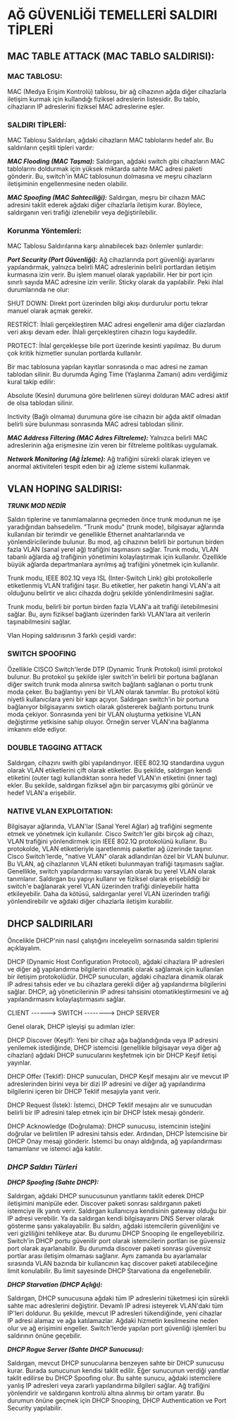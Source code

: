 # AĞ GÜVENLİĞİ TEMELLERİ SALDIRI TİPLERİ

## MAC TABLE ATTACK (MAC TABLO SALDIRISI):

### MAC TABLOSU:
MAC (Medya Erişim Kontrolü) tablosu, bir ağ cihazının ağda diğer cihazlarla iletişim kurmak için kullandığı fiziksel adreslerin listesidir. Bu tablo, cihazların IP adreslerini fiziksel MAC adreslerine eşler.

### SALDIRI TİPLERİ:
MAC Tablosu Saldırıları, ağdaki cihazların MAC tablolarını hedef alır. Bu saldırıların çeşitli tipleri vardır:

__*MAC Flooding (MAC Taşma):*__ Saldırgan, ağdaki switch gibi cihazların MAC tablolarını doldurmak için yüksek miktarda sahte MAC adresi paketi gönderir. Bu, switch'in MAC tablosunun dolmasına ve meşru cihazların iletişiminin engellenmesine neden olabilir.

__*MAC Spoofing (MAC Sahteciliği):*__ Saldırgan, meşru bir cihazın MAC adresini taklit ederek ağdaki diğer cihazlarla iletişim kurar. Böylece, saldırganın veri trafiği izlenebilir veya değiştirilebilir.

### Korunma Yöntemleri:
MAC Tablosu Saldırılarına karşı alınabilecek bazı önlemler şunlardır:

__*Port Security (Port Güvenliği):*__ Ağ cihazlarında port güvenliği ayarlarını yapılandırmak, yalnızca belirli MAC adreslerinin belirli portlardan iletişim kurmasına izin verir. Bu işlem manuel olarak yapılabilir. Her bir port için sınırlı sayıda MAC adresine izin verilir. Sticky olarak da yapılabilir.
Peki ihlal durumlarında ne olur:

SHUT DOWN: Direkt port üzerinden bilgi akışı durdurulur portu tekrar manuel olarak açmak gerekir.

RESTRİCT: İhlali gerçekleştiren MAC adresi engellenir ama diğer ciazlardan veri akışı devam eder. İhlali gerçekleştiren cihazın logu kaydedilir.

PROTECT: İhlal gerçekleşse bile port üzerinde kesinti yapılmaz. Bu durum çok kritik hizmetler sunulan portlarda kullanılır.

Bir mac tablosuna yapılan kayıtlar sonrasında o mac adresi ne zaman tablodan silinir. Bu durumda Aging Time (Yaşlanma Zamanı) adını verdiğimiz kural takip edilir:

Absolute (Kesin) durumuna göre belirlenen süreyi dolduran MAC adresi aktif de olsa tablodan silinir.

Inctivity (Bağlı olmama) durumuna göre ise cihazın bir ağda aktif olmadan belirli süre bulunması sonrasında MAC adresi tablodan silinir. 

__*MAC Address Filtering (MAC Adres Filtreleme):*__ Yalnızca belirli MAC adreslerinin ağa erişmesine izin veren bir filtreleme politikası uygulamak.

__*Network Monitoring (Ağ İzleme):*__ Ağ trafiğini sürekli olarak izleyen ve anormal aktiviteleri tespit eden bir ağ izleme sistemi kullanmak.

## VLAN HOPING SALDIRISI:

__*TRUNK MOD NEDİR*__

Saldırı tiplerine ve tanımlamalarına geçmeden önce trunk modunun ne işe yaradığından bahsedelim. "Trunk modu" (trunk mode), bilgisayar ağlarında kullanılan bir terimdir ve genellikle Ethernet anahtarlarında ve yönlendiricilerinde bulunur. Bu mod, ağ cihazının belirli bir portunun birden fazla VLAN (sanal yerel ağ) trafiğini taşımasını sağlar. Trunk modu, VLAN tabanlı ağlarda ağ trafiğinin yönetimini kolaylaştırmak için kullanılır. Özellikle büyük ağlarda departmanlara ayrılmış ağ trafiğini yönetmek için kullanılır.

Trunk modu, IEEE 802.1Q veya ISL (Inter-Switch Link) gibi protokollerle etiketlenmiş VLAN trafiğini taşır. Bu etiketler, her paketin hangi VLAN'a ait olduğunu belirtir ve alıcı cihazda doğru şekilde yönlendirilmesini sağlar.

Trunk modu, belirli bir portun birden fazla VLAN'a ait trafiği iletebilmesini sağlar. Bu, aynı fiziksel bağlantı üzerinden farklı VLAN'lara ait verilerin taşınabilmesini sağlar. 

Vlan Hoping saldırısının 3 farklı çeşidi vardır:

### SWITCH SPOOFING
Özellikle CISCO Switch'lerde DTP (Dynamic Trunk Protokol) isimli protokol bulunur. Bu protokol şu şekilde işler switch'in belirli bir portuna bağlanan diğer switch trunk moda alınırsa switch bağlantı sağlanan o portu trunk moda çeker. Bu bağlantıyı yeni bir VLAN olarak tanımlar. Bu protokol kötü niyetli kullanıcılara yeni bir kapı açıyor. Saldırgan switch'in bir portuna bağlanıyor bilgisayarını swtich olarak göstererek bağlantı portunu trunk moda çekiyor. Sonrasında yeni bir VLAN oluşturma yetkisine VLAN değiştirme yetkisine sahip oluyor. Örneğin server VLAN'ına bağlanma imkanını elde ediyor.

### DOUBLE TAGGING ATTACK
Saldırgan, cihazını swith gibi yapılandırıyor. IEEE 802.1Q standardına uygun olarak VLAN etiketlerini çift olarak etiketler. Bu şekilde, saldırgan kendi etiketini (outer tag) kullandıktan sonra hedef VLAN'ın etiketini (inner tag) ekler. Bu şekilde, saldırgan fiziksel ağın bir parçasıymış gibi görünür ve hedef VLAN'a erişebilir.

### NATIVE VLAN EXPLOITATION:
Bilgisayar ağlarında, VLAN'lar (Sanal Yerel Ağlar) ağ trafiğini segmente etmek ve yönetmek için kullanılır. Cisco Switch'ler gibi birçok ağ cihazı, VLAN trafiğini yönlendirmek için IEEE 802.1Q protokolünü kullanır. Bu protokolde, VLAN etiketleriyle işaretlenmiş paketler ağ üzerinde taşınır. Cisco Switch'lerde, "native VLAN" olarak adlandırılan özel bir VLAN bulunur. Bu VLAN, ağ cihazlarının VLAN etiketi bulunmayan trafiği taşımasını sağlar. Genellikle, switch yapılandırması varsayılan olarak bu yerel VLAN olarak tanımlanır. Saldırgan bu yapıyı kullanır ve fiziksel olarak erişebildiği bir switch'e bağlanarak yerel VLAN üzerinden trafiği dinleyebilir hatta etkileyebilir. Daha da kötüsü, saldırganlar yerel VLAN üzerinden trafiği yönlendirebilir ve ağdaki diğer cihazlarla iletişim kurabilir.


## DHCP SALDIRILARI

Öncelikle DHCP'nin nasıl çalıştığını inceleyelim sornasında saldırı tiplerini açıklayalım.

DHCP (Dynamic Host Configuration Protocol), ağdaki cihazlara IP adresleri ve diğer ağ yapılandırma bilgilerini otomatik olarak sağlamak için kullanılan bir iletişim protokolüdür. DHCP sunucuları, ağdaki cihazlara dinamik olarak IP adresi tahsis eder ve bu cihazlara gerekli diğer ağ yapılandırma bilgilerini sağlar. DHCP, ağ yöneticilerinin IP adresi tahsisini otomatikleştirmesini ve ağ yapılandırmasını kolaylaştırmasını sağlar.

CLIENT ------> SWITCH --------> DHCP SERVER

Genel olarak, DHCP işleyişi şu adımları izler:

DHCP Discover (Keşif): Yeni bir cihaz ağa bağlandığında veya IP adresini yenilemek istediğinde, DHCP istemcisi (genellikle bilgisayar veya diğer ağ cihazları) ağdaki DHCP sunucularını keşfetmek için bir DHCP Keşif iletişi yayınlar.

DHCP Offer (Teklif): DHCP sunucuları, DHCP Keşif mesajını alır ve mevcut IP adreslerinden birini veya bir dizi IP adresini ve diğer ağ yapılandırma bilgilerini içeren bir DHCP Teklif mesajıyla yanıt verir.

DHCP Request (İstek): İstemci, DHCP Teklif mesajını alır ve sunucudan belirli bir IP adresini talep etmek için bir DHCP İstek mesajı gönderir.

DHCP Acknowledge (Doğrulama): DHCP sunucusu, istemcinin isteğini doğrular ve belirtilen IP adresini tahsis eder. Ardından, DHCP İstemcisine bir DHCP Onay mesajı gönderir. İstemci bu onayı aldığında, ağ yapılandırması tamamlanır ve istemci ağa katılır.

### *__DHCP Saldırı Türleri__*

*__DHCP Spoofing (Sahte DHCP):__*

Saldırgan, ağdaki DHCP sunucusunun yanıtlarını taklit ederek DHCP iletişimini manipüle eder. Discover paketi sonrası saldırganın paketi istemciye ilk yanıtı verir. Saldırgan kullanıcıya kendisinin gateway olduğu bir IP adresi verebilir. Ya da saldırgan kendi bilgisayarını DNS Server olarak gösterme şansı yakalayabilir. 
Bu saldırı, ağdaki istemcilerin güvenliğini ve veri gizliliğini tehlikeye atar. Bu durumu DHCP Snooping ile engelleyebiliriz. Switch'in DHCP portu güvenilir port olarak istemcilerin portları ise güvensiz port olarak ayarlanabilir. Bu durumda discover paketi sonrası güvensiz portlar arası iletişim olmaması sağlanır. Aynı zamanda bu ayarlamalar sırasında VLAN bazında bir kullancının kaç discover paketi atabileceğine limit konulabilir. Bu limit sayesinde DHCP Starvationa da engellenebilir.

*__DHCP Starvation (DHCP Açlığı):__*

Saldırgan, DHCP sunucusuna ağdaki tüm IP adreslerini tüketmesi için sürekli sahte mac adreslerini değiştirir. Devamlı IP adresi isteyerek VLAN'daki tüm IP'leri doldurur.
Bu şekilde, mevcut IP adresleri tükendiğinde, yeni cihazlar IP adresi alamaz ve ağa katılamazlar.
Ağdaki hizmetin kesilmesine neden olur ve ağ erişimini engeller. Switch'lerde yapılan port güvenliği işlemleri bu saldırının önüne geçebilir. 


*__DHCP Rogue Server (Sahte DHCP Sunucusu):__*

Saldırgan, mevcut DHCP sunucularına benzeyen sahte bir DHCP sunucusu kurar. Burada sunucunun kendisi taklit edilir. Eğer sunucunun verdiği yanıtlar taklit edilirse bu DHCP Spoofing olur.
Bu sahte sunucu, ağdaki istemcilere yanlış IP adresleri veya zararlı yapılandırma bilgileri sağlar.
Ağ trafiğini yönlendirir ve saldırganın kontrolü altına alınmış bir ortam yaratır. Bu durumun önüne geçmek için DHCP Snooping, DHCP Authentication ve Port Security yapılabilir.
